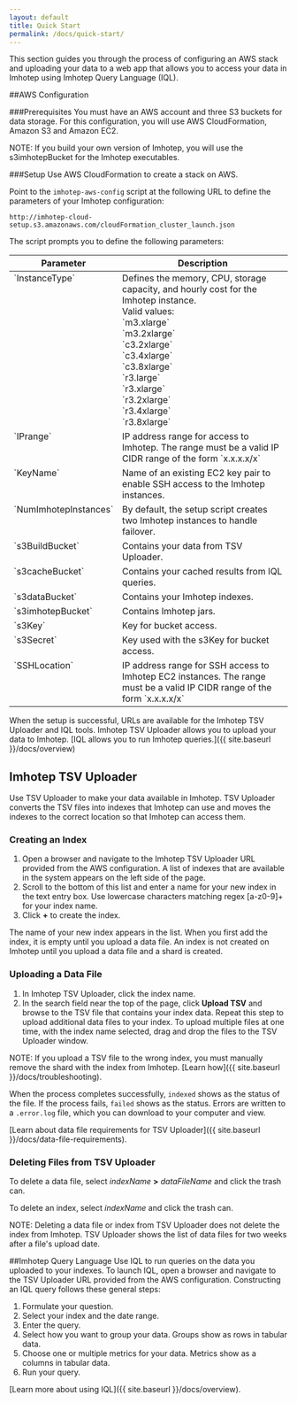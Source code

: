 ```yaml
---
layout: default
title: Quick Start
permalink: /docs/quick-start/
---
```


This section guides you through the process of configuring an AWS stack and uploading your data to a web app that allows you to access your data in Imhotep using Imhotep Query Language (IQL).

##AWS Configuration

###Prerequisites
You must have an AWS account and three S3 buckets for data storage. For this configuration, you will use AWS CloudFormation, Amazon S3 and Amazon EC2.

NOTE: If you build your own version of Imhotep, you will use the s3imhotepBucket for the Imhotep executables.

###Setup
Use AWS CloudFormation to create a stack on AWS.

Point to the `imhotep-aws-config` script at the following URL to define the parameters of your Imhotep configuration:

`http://imhotep-cloud-setup.s3.amazonaws.com/cloudFormation_cluster_launch.json`

The script prompts you to define the following parameters:
<table>
  <thead>
    <th>Parameter</th>
    <th>Description</th>
  </thead>
  <tbody>
  <tr>
    <td valign="top">`InstanceType`</td>
    <td valign="top">Defines the memory, CPU, storage capacity, and hourly cost for the Imhotep instance. <br>Valid values:<br> `m3.xlarge`<br>`m3.2xlarge`<br>`c3.2xlarge`<br>`c3.4xlarge`<br>`c3.8xlarge`<br>`r3.large`<br>`r3.xlarge`<br>`r3.2xlarge`<br>`r3.4xlarge`<br>`r3.8xlarge`</td>
  </tr>
  <tr>
    <td valign="top">`IPrange`</td>
     <td valign="top">IP address range for access to Imhotep. The range must be a valid IP CIDR range of the form `x.x.x.x/x`</td>
  </tr>
  <tr>
    <td valign="top">`KeyName`</td>
    <td valign="top">Name of an existing EC2 key pair to enable SSH access to the Imhotep instances.</td>
  </tr>
  <tr>
    <td valign="top">`NumImhotepInstances`</td>
    <td valign="top">By default, the setup script creates two Imhotep instances to handle failover.</td>
  </tr>
  <tr>
    <td valign="top">`s3BuildBucket`</td>
    <td valign="top">Contains your data from TSV Uploader.</td>
  </tr>
  <tr>
    <td valign="top">`s3cacheBucket`</td>
    <td valign="top">Contains your cached results from IQL queries.</td>
  </tr>
  <tr>
    <td valign="top">`s3dataBucket`</td>
    <td valign="top">Contains your Imhotep indexes.</td>
  </tr>
  <tr>
    <td valign="top">`s3imhotepBucket`</td>
    <td valign="top">Contains Imhotep jars.</td>
  </tr>
  <tr>
    <td valign="top">`s3Key`</td>
    <td valign="top">Key for bucket access.</td>
  </tr>
  <tr>
    <td valign="top">`s3Secret`</td>
    <td valign="top">Key used with the s3Key for bucket access.</td>
  </tr>
  <tr>
    <td valign="top">`SSHLocation`</td>
    <td valign="top">IP address range for SSH access to Imhotep EC2 instances. The range must be a valid IP CIDR range of the form `x.x.x.x/x`</td>
  </tr>
  </tbody>
</table>

When the setup is successful, URLs are available for the Imhotep TSV Uploader and IQL tools.  Imhotep TSV Uploader allows you to upload your data to Imhotep. [IQL allows you to run Imhotep queries.]({{ site.baseurl }}/docs/overview)

## Imhotep TSV Uploader

Use TSV Uploader to make your data available in Imhotep. TSV Uploader converts the TSV files into indexes that Imhotep can use and moves the indexes to the correct location so that Imhotep can access them. 

### Creating an Index
1. Open a browser and navigate to the Imhotep TSV Uploader URL provided from the AWS configuration. A list of indexes that are available in the system appears on the left side of the page. 
2. Scroll to the bottom of this list and enter a name for your new index in the text entry box. Use lowercase characters matching regex [a-z0-9]+ for your index name.
3. Click **+** to create the index.

The name of your new index appears in the list. When you first add the index, it is empty until you upload a data file. An index is not created on Imhotep until you upload a data file and a shard is created.

### Uploading a Data File
1. In Imhotep TSV Uploader, click the index name.
2. In the search field near the top of the page, click **Upload TSV** and browse to the TSV file that contains your index data. Repeat this step to upload additional data files to your index. To upload multiple files at one time, with the index name selected, drag and drop the files to the TSV Uploader window.

NOTE: If you upload a TSV file to the wrong index, you must manually remove the shard with the index from Imhotep. [Learn how]({{ site.baseurl }}/docs/troubleshooting). 

When the process completes successfully, `indexed` shows as the status of the file. If the process fails, `failed` shows as the status. Errors are written to a `.error.log` file, which you can download to your computer and view. 

[Learn about data file requirements for TSV Uploader]({{ site.baseurl }}/docs/data-file-requirements).

### Deleting Files from TSV Uploader
To delete a data file, select *indexName* **>** *dataFileName* and click the trash can. 

To delete an index, select *indexName* and click the trash can.

NOTE: Deleting a data file or index from TSV Uploader does not delete the index from Imhotep. TSV Uploader shows the list of data files for two weeks after a file's upload date.

##Imhotep Query Language
Use IQL to run queries on the data you uploaded to your indexes. To launch IQL, open a browser and navigate to the TSV Uploader URL provided from the AWS configuration. Constructing an IQL query follows these general steps:

1. Formulate your question.
2. Select your index and the date range.
3. Enter the query.
4. Select how you want to group your data. Groups show as rows in tabular data.
5. Choose one or multiple metrics for your data. Metrics show as a columns in tabular data.
6. Run your query.

[Learn more about using IQL]({{ site.baseurl }}/docs/overview).
